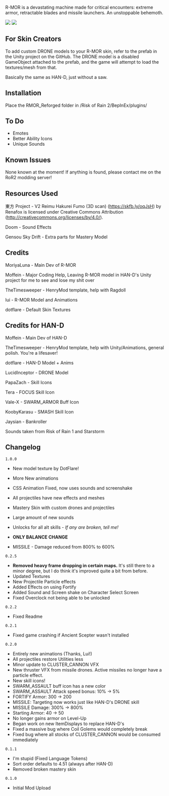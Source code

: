 R-MOR is a devastating machine made for critical encounters: extreme armor, retractable blades and missile launchers. An unstoppable behemoth.

[![](https://media.discordapp.net/attachments/567832879879553037/1057546186250260540/20221228012242_1.jpg?width=1202&height=676)]()
[![](https://media.discordapp.net/attachments/567832879879553037/1057546186036355123/20221228012833_1.jpg?width=1202&height=676)]()

## For Skin Creators

To add custom DRONE models to your R-MOR skin, refer to the prefab in the Unity project on the GitHub. The DRONE model is a disabled GameObject attached to the prefab, and the game will attempt to load the textures/mesh from that.

Basically the same as HAN-D, just without a saw.

## Installation

Place the RMOR_Reforged folder in /Risk of Rain 2/BepInEx/plugins/  

## To Do
- Emotes
- Better Ability Icons
- Unique Sounds

## Known Issues
None known at the moment! If anything is found, please contact me on the RoR2 modding server!

## Resources Used

東方 Project - V2 Reimu Hakurei Fumo (3D scan) (https://skfb.ly/oqJsH) by Renafox is licensed under Creative Commons Attribution (http://creativecommons.org/licenses/by/4.0/).

Doom - Sound Effects

Gensou Sky Drift - Extra parts for Mastery Model

## Credits

MoriyaLuna - Main Dev of R-MOR

Moffein - Major Coding Help, Leaving R-MOR model in HAN-D's Unity project for me to see and lose my shit over

TheTimesweeper - HenryMod template, help with Ragdoll

lui - R-MOR Model and Animations

dotflare - Default Skin Textures

## Credits for HAN-D

Moffein - Main Dev of HAN-D

TheTimesweeper - HenryMod template, help with Unity/Animations, general polish. You're a lifesaver!

dotflare - HAN-D Model + Anims

LucidInceptor - DRONE Model

PapaZach - Skill Icons

Tera - FOCUS Skill Icon

Vale-X - SWARM_ARMOR Buff Icon

KoobyKarasu - SMASH Skill Icon

Jaysian - Bankroller

Sounds taken from Risk of Rain 1 and Starstorm

## Changelog

`1.0.0`
- New model texture by DotFlare!
- More New animations
- CSS Animation Fixed, now uses sounds and screenshake
- All projectiles have new effects and meshes
- Mastery Skin with custom drones and projectiles
- Large amount of new sounds
- Unlocks for all alt skills - *If any are broken, tell me!*

- **ONLY BALANCE CHANGE**
- MISSILE - Damage reduced from 800% to 600%

`0.2.5`
- **Removed heavy frame dropping in certain maps.** It's still there to a minor degree, but I do think it's improved quite a bit from before.
- Updated Textures
- New Projectile Particle effects
- Added Effects on using Fortify
- Added Sound and Screen shake on Character Select Screen
- Fixed Overclock not being able to be unlocked

`0.2.2`
- Fixed Readme

`0.2.1`
- Fixed game crashing if Ancient Scepter wasn't installed

`0.2.0`

- Entirely new animations (Thanks, Lui!)
- All projectiles restore Utilities less
- Minor update to CLUSTER_CANNON VFX
- New thruster VFX from missile drones. Active missiles no longer have a particle effect.
- New skill icons!
- SWARM_ASSAULT buff icon has a new color
- SWARM_ASSAULT Attack speed bonus: 10% -> 5%
- FORTIFY Armor: 300 -> 200
- MISSILE: Targeting now works just like HAN-D's DRONE skill
- MISSILE Damage: 300% -> 800%
- Starting Armor: 40 -> 50
- No longer gains armor on Level-Up
- Began work on new ItemDisplays to replace HAN-D's
- Fixed a massive bug where Coil Golems would completely break
- Fixed bug where all stocks of CLUSTER_CANNON would be consumed immediately

`0.1.1`

- I'm stupid (Fixed Language Tokens)
- Sort order defaults to 4.51 (always after HAN-D)
- Removed broken mastery skin

`0.1.0`

- Initial Mod Upload

